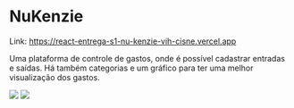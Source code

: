 

# NuKenzie 

Link: https://react-entrega-s1-nu-kenzie-vih-cisne.vercel.app

Uma plataforma de controle de gastos, onde é possível cadastrar entradas e saídas. Há também categorias e um gráfico para ter uma melhor visualização dos gastos. 

<img src="https://res.cloudinary.com/drcattrj1/image/upload/c_scale,w_452/v1658965456/Captura_de_tela_de_2022-07-27_20-32-18_ypoub2.png" />

<img src="https://res.cloudinary.com/drcattrj1/image/upload/c_fill,w_465/v1658965247/Captura_de_tela_de_2022-07-27_20-33-43_w5v1zq.png" />


